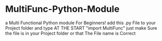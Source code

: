 # MultiFunc-Python-Module
a Multi Functional Python module For Beginners! add this .py File to your Project folder and type AT THE START "import MultiFunc"  just make Sure the file is in your Project folder or that The File name is Correct
